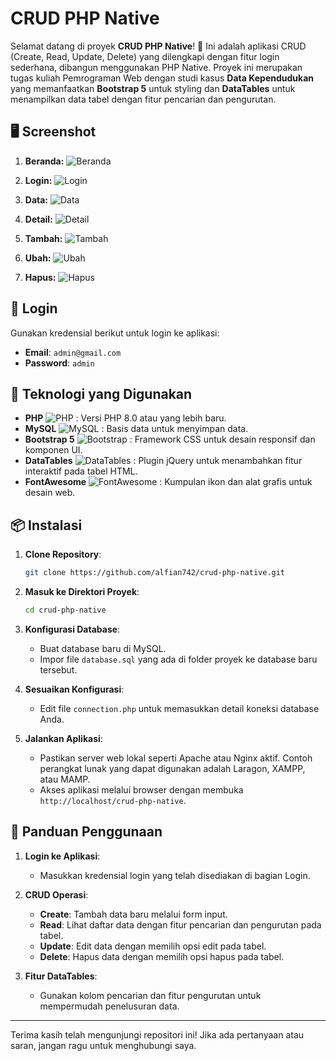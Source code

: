 # CRUD PHP Native

Selamat datang di proyek **CRUD PHP Native**! 🎉 Ini adalah aplikasi CRUD (Create, Read, Update, Delete) yang dilengkapi dengan fitur login sederhana, dibangun menggunakan PHP Native. Proyek ini merupakan tugas kuliah Pemrograman Web dengan studi kasus **Data Kependudukan** yang memanfaatkan **Bootstrap 5** untuk styling dan **DataTables** untuk menampilkan data tabel dengan fitur pencarian dan pengurutan.

## 🖥️ Screenshot

1. **Beranda:**
![Beranda](uploads/screenshot/Screenshot%20001.png)

2. **Login:**
![Login](uploads/screenshot/Screenshot%20002.png)

3. **Data:**
![Data](uploads/screenshot/Screenshot%20003.png)

4. **Detail:**
![Detail](uploads/screenshot/Screenshot%20004.png)

5. **Tambah:**
![Tambah](uploads/screenshot/Screenshot%20005.png)

6. **Ubah:**
![Ubah](uploads/screenshot/Screenshot%20006.png)

7. **Hapus:**
![Hapus](uploads/screenshot/Screenshot%20007.png)

## 🔑 Login

Gunakan kredensial berikut untuk login ke aplikasi:

- **Email**: `admin@gmail.com`
- **Password**: `admin`

## 🚀 Teknologi yang Digunakan

- **PHP** ![PHP](https://img.shields.io/badge/PHP-8.0%2B-blue?style=flat-square&logo=php) : Versi PHP 8.0 atau yang lebih baru.
- **MySQL** ![MySQL](https://img.shields.io/badge/MySQL-7.4%2B-%234F5D7A?style=flat-square&logo=mysql) : Basis data untuk menyimpan data.
- **Bootstrap 5** ![Bootstrap](https://img.shields.io/badge/Bootstrap-5.3.3-%23563D7C?style=flat-square&logo=bootstrap) : Framework CSS untuk desain responsif dan komponen UI.
- **DataTables** ![DataTables](https://img.shields.io/badge/DataTables-2.1.3-%23007F7F?style=flat-square&logo=jquery) : Plugin jQuery untuk menambahkan fitur interaktif pada tabel HTML.
- **FontAwesome** ![FontAwesome](https://img.shields.io/badge/FontAwesome-6.6.0-%23282C34?style=flat-square&logo=font-awesome) : Kumpulan ikon dan alat grafis untuk desain web.

## 📦 Instalasi

1. **Clone Repository**:
    ```bash
    git clone https://github.com/alfian742/crud-php-native.git
    ```

2. **Masuk ke Direktori Proyek**:
    ```bash
    cd crud-php-native
    ```

3. **Konfigurasi Database**:
    - Buat database baru di MySQL.
    - Impor file `database.sql` yang ada di folder proyek ke database baru tersebut.

4. **Sesuaikan Konfigurasi**:
    - Edit file `connection.php` untuk memasukkan detail koneksi database Anda.
  
5. **Jalankan Aplikasi**:
    - Pastikan server web lokal seperti Apache atau Nginx aktif. Contoh perangkat lunak yang dapat digunakan adalah Laragon, XAMPP, atau MAMP.
    - Akses aplikasi melalui browser dengan membuka `http://localhost/crud-php-native`.

## 📖 Panduan Penggunaan

1. **Login ke Aplikasi**:
    - Masukkan kredensial login yang telah disediakan di bagian Login.

2. **CRUD Operasi**:
    - **Create**: Tambah data baru melalui form input.
    - **Read**: Lihat daftar data dengan fitur pencarian dan pengurutan pada tabel.
    - **Update**: Edit data dengan memilih opsi edit pada tabel.
    - **Delete**: Hapus data dengan memilih opsi hapus pada tabel.

3. **Fitur DataTables**:
    - Gunakan kolom pencarian dan fitur pengurutan untuk mempermudah penelusuran data.

---

Terima kasih telah mengunjungi repositori ini! Jika ada pertanyaan atau saran, jangan ragu untuk menghubungi saya.

